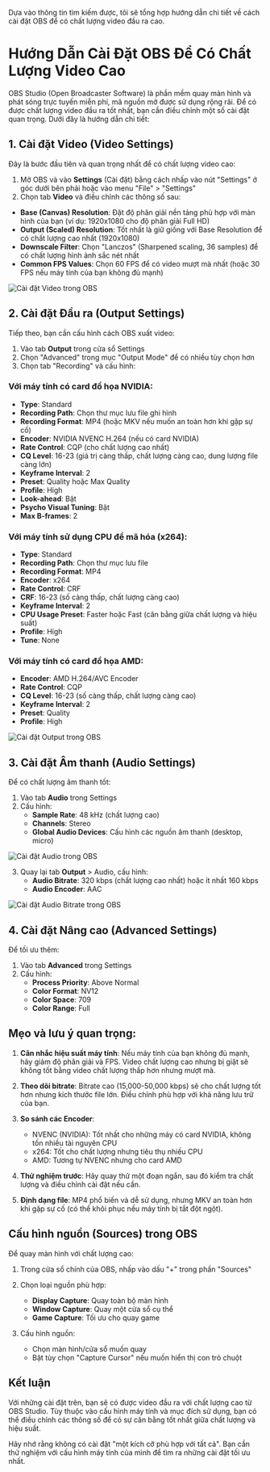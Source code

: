 
Dựa vào thông tin tìm kiếm được, tôi sẽ tổng hợp hướng dẫn chi tiết về cách cài đặt OBS để có chất lượng video đầu ra cao.

# Hướng Dẫn Cài Đặt OBS Để Có Chất Lượng Video Cao

OBS Studio (Open Broadcaster Software) là phần mềm quay màn hình và phát sóng trực tuyến miễn phí, mã nguồn mở được sử dụng rộng rãi. Để có được chất lượng video đầu ra tốt nhất, bạn cần điều chỉnh một số cài đặt quan trọng. Dưới đây là hướng dẫn chi tiết:

## 1. Cài đặt Video (Video Settings)

Đây là bước đầu tiên và quan trọng nhất để có chất lượng video cao:

1. Mở OBS và vào **Settings** (Cài đặt) bằng cách nhấp vào nút "Settings" ở góc dưới bên phải hoặc vào menu "File" > "Settings"
2. Chọn tab **Video** và điều chỉnh các thông số sau:

- **Base (Canvas) Resolution**: Đặt độ phân giải nền tảng phù hợp với màn hình của bạn (ví dụ: 1920x1080 cho độ phân giải Full HD)
- **Output (Scaled) Resolution**: Tốt nhất là giữ giống với Base Resolution để có chất lượng cao nhất (1920x1080)
- **Downscale Filter**: Chọn "Lanczos" (Sharpened scaling, 36 samples) để có chất lượng hình ảnh sắc nét nhất
- **Common FPS Values**: Chọn 60 FPS để có video mượt mà nhất (hoặc 30 FPS nếu máy tính của bạn không đủ mạnh)

![Cài đặt Video trong OBS](https://resource-cdn.obsbothk.com/product_system_back/product_img/best%20obs%20setting%20for%20recording%2002.jpg)

## 2. Cài đặt Đầu ra (Output Settings)

Tiếp theo, bạn cần cấu hình cách OBS xuất video:

1. Vào tab **Output** trong cửa sổ Settings
2. Chọn "Advanced" trong mục "Output Mode" để có nhiều tùy chọn hơn
3. Chọn tab "Recording" và cấu hình:

### Với máy tính có card đồ họa NVIDIA:
- **Type**: Standard
- **Recording Path**: Chọn thư mục lưu file ghi hình
- **Recording Format**: MP4 (hoặc MKV nếu muốn an toàn hơn khi gặp sự cố)
- **Encoder**: NVIDIA NVENC H.264 (nếu có card NVIDIA)
- **Rate Control**: CQP (cho chất lượng cao nhất)
- **CQ Level**: 16-23 (giá trị càng thấp, chất lượng càng cao, dung lượng file càng lớn)
- **Keyframe Interval**: 2
- **Preset**: Quality hoặc Max Quality
- **Profile**: High
- **Look-ahead**: Bật
- **Psycho Visual Tuning**: Bật
- **Max B-frames**: 2

### Với máy tính sử dụng CPU để mã hóa (x264):
- **Type**: Standard
- **Recording Path**: Chọn thư mục lưu file
- **Recording Format**: MP4
- **Encoder**: x264
- **Rate Control**: CRF
- **CRF**: 16-23 (số càng thấp, chất lượng càng cao)
- **Keyframe Interval**: 2
- **CPU Usage Preset**: Faster hoặc Fast (cân bằng giữa chất lượng và hiệu suất)
- **Profile**: High
- **Tune**: None

### Với máy tính có card đồ họa AMD:
- **Encoder**: AMD H.264/AVC Encoder
- **Rate Control**: CQP
- **CQ Level**: 16-23 (số càng thấp, chất lượng càng cao)
- **Keyframe Interval**: 2
- **Preset**: Quality
- **Profile**: High

![Cài đặt Output trong OBS](https://resource-cdn.obsbothk.com/product_system_back/product_img/best%20obs%20setting%20for%20recording%2001.jpg)

## 3. Cài đặt Âm thanh (Audio Settings)

Để có chất lượng âm thanh tốt:

1. Vào tab **Audio** trong Settings
2. Cấu hình:
   - **Sample Rate**: 48 kHz (chất lượng cao)
   - **Channels**: Stereo
   - **Global Audio Devices**: Cấu hình các nguồn âm thanh (desktop, micro)

![Cài đặt Audio trong OBS](https://resource-cdn.obsbothk.com/product_system_back/product_img/best%20obs%20setting%20for%20recording%2003.jpg)

3. Quay lại tab **Output** > Audio, cấu hình:
   - **Audio Bitrate**: 320 kbps (chất lượng cao nhất) hoặc ít nhất 160 kbps
   - **Audio Encoder**: AAC

![Cài đặt Audio Bitrate trong OBS](https://resource-cdn.obsbothk.com/product_system_back/product_img/best%20obs%20setting%20for%20recording%2004.jpg)

## 4. Cài đặt Nâng cao (Advanced Settings)

Để tối ưu thêm:

1. Vào tab **Advanced** trong Settings
2. Cấu hình:
   - **Process Priority**: Above Normal
   - **Color Format**: NV12
   - **Color Space**: 709
   - **Color Range**: Full

## Mẹo và lưu ý quan trọng:

1. **Cân nhắc hiệu suất máy tính**: Nếu máy tính của bạn không đủ mạnh, hãy giảm độ phân giải và FPS. Video chất lượng cao nhưng bị giật sẽ không tốt bằng video chất lượng thấp hơn nhưng mượt mà.

2. **Theo dõi bitrate**: Bitrate cao (15,000-50,000 kbps) sẽ cho chất lượng tốt hơn nhưng kích thước file lớn. Điều chỉnh phù hợp với khả năng lưu trữ của bạn.

3. **So sánh các Encoder**:
   - NVENC (NVIDIA): Tốt nhất cho những máy có card NVIDIA, không tốn nhiều tài nguyên CPU
   - x264: Tốt cho chất lượng nhưng tiêu thụ nhiều CPU
   - AMD: Tương tự NVENC nhưng cho card AMD

4. **Thử nghiệm trước**: Hãy quay thử một đoạn ngắn, sau đó kiểm tra chất lượng và điều chỉnh cài đặt nếu cần.

5. **Định dạng file**: MP4 phổ biến và dễ sử dụng, nhưng MKV an toàn hơn khi gặp sự cố (có thể khôi phục nếu máy tính bị tắt đột ngột).

## Cấu hình nguồn (Sources) trong OBS

Để quay màn hình với chất lượng cao:

1. Trong cửa sổ chính của OBS, nhấp vào dấu "+" trong phần "Sources"
2. Chọn loại nguồn phù hợp:
   - **Display Capture**: Quay toàn bộ màn hình
   - **Window Capture**: Quay một cửa sổ cụ thể
   - **Game Capture**: Tối ưu cho quay game

3. Cấu hình nguồn:
   - Chọn màn hình/cửa sổ muốn quay
   - Bật tùy chọn "Capture Cursor" nếu muốn hiển thị con trỏ chuột

## Kết luận

Với những cài đặt trên, bạn sẽ có được video đầu ra với chất lượng cao từ OBS Studio. Tùy thuộc vào cấu hình máy tính và mục đích sử dụng, bạn có thể điều chỉnh các thông số để có sự cân bằng tốt nhất giữa chất lượng và hiệu suất.

Hãy nhớ rằng không có cài đặt "một kích cỡ phù hợp với tất cả". Bạn cần thử nghiệm với cấu hình máy tính của mình để tìm ra những cài đặt tối ưu nhất.